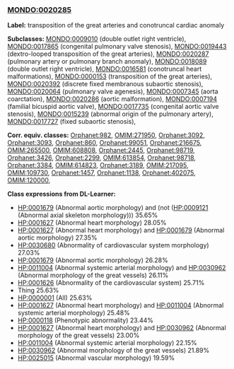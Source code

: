 
### [MONDO:0020285](http://purl.obolibrary.org/obo/MONDO_0020285)
**Label:** transposition of the great arteries and conotruncal cardiac anomaly

**Subclasses:** [MONDO:0009010](http://purl.obolibrary.org/obo/MONDO_0009010) (double outlet right ventricle), [MONDO:0017865](http://purl.obolibrary.org/obo/MONDO_0017865) (congenital pulmonary valve stenosis), [MONDO:0019443](http://purl.obolibrary.org/obo/MONDO_0019443) (dextro-looped transposition of the great arteries), [MONDO:0020287](http://purl.obolibrary.org/obo/MONDO_0020287) (pulmonary artery or pulmonary branch anomaly), [MONDO:0018089](http://purl.obolibrary.org/obo/MONDO_0018089) (double outlet right ventricle), [MONDO:0016581](http://purl.obolibrary.org/obo/MONDO_0016581) (conotruncal heart malformations), [MONDO:0000153](http://purl.obolibrary.org/obo/MONDO_0000153) (transposition of the great arteries), [MONDO:0020392](http://purl.obolibrary.org/obo/MONDO_0020392) (discrete fixed membranous subaortic stenosis), [MONDO:0020064](http://purl.obolibrary.org/obo/MONDO_0020064) (pulmonary valve agenesis), [MONDO:0007345](http://purl.obolibrary.org/obo/MONDO_0007345) (aorta coarctation), [MONDO:0020286](http://purl.obolibrary.org/obo/MONDO_0020286) (aortic malformation), [MONDO:0007194](http://purl.obolibrary.org/obo/MONDO_0007194) (familial bicuspid aortic valve), [MONDO:0017735](http://purl.obolibrary.org/obo/MONDO_0017735) (congenital aortic valve stenosis), [MONDO:0015239](http://purl.obolibrary.org/obo/MONDO_0015239) (abnormal origin of the pulmonary artery), [MONDO:0017727](http://purl.obolibrary.org/obo/MONDO_0017727) (fixed subaortic stenosis), 

**Corr. equiv. classes:** [Orphanet:982](http://www.orpha.net/ORDO/Orphanet_982), [OMIM:271950](http://purl.obolibrary.org/obo/OMIM_271950), [Orphanet:3092](http://www.orpha.net/ORDO/Orphanet_3092), [Orphanet:3093](http://www.orpha.net/ORDO/Orphanet_3093), [Orphanet:860](http://www.orpha.net/ORDO/Orphanet_860), [Orphanet:99051](http://www.orpha.net/ORDO/Orphanet_99051), [Orphanet:216675](http://www.orpha.net/ORDO/Orphanet_216675), [OMIM:265500](http://purl.obolibrary.org/obo/OMIM_265500), [OMIM:608808](http://purl.obolibrary.org/obo/OMIM_608808), [Orphanet:2445](http://www.orpha.net/ORDO/Orphanet_2445), [Orphanet:98719](http://www.orpha.net/ORDO/Orphanet_98719), [Orphanet:3426](http://www.orpha.net/ORDO/Orphanet_3426), [Orphanet:2299](http://www.orpha.net/ORDO/Orphanet_2299), [OMIM:613854](http://purl.obolibrary.org/obo/OMIM_613854), [Orphanet:98718](http://www.orpha.net/ORDO/Orphanet_98718), [Orphanet:3384](http://www.orpha.net/ORDO/Orphanet_3384), [OMIM:614823](http://purl.obolibrary.org/obo/OMIM_614823), [Orphanet:3189](http://www.orpha.net/ORDO/Orphanet_3189), [OMIM:217095](http://purl.obolibrary.org/obo/OMIM_217095), [OMIM:109730](http://purl.obolibrary.org/obo/OMIM_109730), [Orphanet:1457](http://www.orpha.net/ORDO/Orphanet_1457), [Orphanet:1138](http://www.orpha.net/ORDO/Orphanet_1138), [Orphanet:402075](http://www.orpha.net/ORDO/Orphanet_402075), [OMIM:120000](http://purl.obolibrary.org/obo/OMIM_120000), 

**Class expressions from DL-Learner:**

- [HP:0001679](http://purl.obolibrary.org/obo/HP_0001679) (Abnormal aortic morphology) and (not ([HP:0009121](http://purl.obolibrary.org/obo/HP_0009121) (Abnormal axial skeleton morphology))) 35.65%
- [HP:0001627](http://purl.obolibrary.org/obo/HP_0001627) (Abnormal heart morphology) 28.05%
- [HP:0001627](http://purl.obolibrary.org/obo/HP_0001627) (Abnormal heart morphology) and [HP:0001679](http://purl.obolibrary.org/obo/HP_0001679) (Abnormal aortic morphology) 27.35%
- [HP:0030680](http://purl.obolibrary.org/obo/HP_0030680) (Abnormality of cardiovascular system morphology) 27.03%
- [HP:0001679](http://purl.obolibrary.org/obo/HP_0001679) (Abnormal aortic morphology) 26.28%
- [HP:0011004](http://purl.obolibrary.org/obo/HP_0011004) (Abnormal systemic arterial morphology) and [HP:0030962](http://purl.obolibrary.org/obo/HP_0030962) (Abnormal morphology of the great vessels) 26.11%
- [HP:0001626](http://purl.obolibrary.org/obo/HP_0001626) (Abnormality of the cardiovascular system) 25.71%
- Thing 25.63%
- [HP:0000001](http://purl.obolibrary.org/obo/HP_0000001) (All) 25.63%
- [HP:0001627](http://purl.obolibrary.org/obo/HP_0001627) (Abnormal heart morphology) and [HP:0011004](http://purl.obolibrary.org/obo/HP_0011004) (Abnormal systemic arterial morphology) 25.48%
- [HP:0000118](http://purl.obolibrary.org/obo/HP_0000118) (Phenotypic abnormality) 23.44%
- [HP:0001627](http://purl.obolibrary.org/obo/HP_0001627) (Abnormal heart morphology) and [HP:0030962](http://purl.obolibrary.org/obo/HP_0030962) (Abnormal morphology of the great vessels) 23.00%
- [HP:0011004](http://purl.obolibrary.org/obo/HP_0011004) (Abnormal systemic arterial morphology) 22.15%
- [HP:0030962](http://purl.obolibrary.org/obo/HP_0030962) (Abnormal morphology of the great vessels) 21.89%
- [HP:0025015](http://purl.obolibrary.org/obo/HP_0025015) (Abnormal vascular morphology) 19.59%


